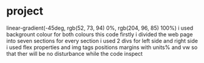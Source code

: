 # project
linear-gradient(-45deg, rgb(52, 73, 94) 0%, rgb(204, 96, 85) 100%)
i used backgrount colour for both colours this code
firstly i divided the web page into seven sections
for every section i used 2 divs for left side and right side
i used flex properties and img tags positions margins with units% and vw so that ther will be no disturbance while the code inspect 
